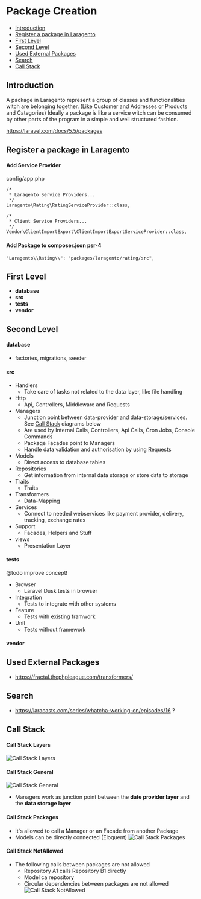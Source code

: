 # Package Creation

- [Introduction](#introduction)
- [Register a package in Laragento](#register)
- [First Level](#first-level)
- [Second Level](#second-level)
- [Used External Packages](#used-external-packages)
- [Search](#search)
- [Call Stack](#call-stack)

<a name="introduction"></a>
## Introduction
A package in Laragento represent a group of classes and functionalities witch are belonging together. (Like Customer and Addresses or Products and Categories)
Ideally a package is like a service witch can be consumed by other parts of the program in a simple and well structured fashion.

https://laravel.com/docs/5.5/packages

<a name="register"></a>
## Register a package in Laragento

#### Add Service Provider
config/app.php
```
/*
 * Laragento Service Providers...
 */
Laragento\Rating\RatingServiceProvider::class,

/*
 * Client Service Providers...
 */
Vendor\ClientImportExport\ClientImportExportServiceProvider::class,
```

#### Add Package to composer.json psr-4
```
"Laragento\\Rating\\": "packages/laragento/rating/src",
```

<a name="first-level"></a>
## First Level
- **database**
- **src**
- **tests**
- **vendor**

<a name="second-level"></a>
## Second Level
#### **database**
- factories, migrations, seeder

#### **src**
- Handlers
	- Take care of tasks not related to the data layer, like file handling
- Http
	- Api, Controllers, Middleware and Requests
- Managers
	- Junction point between data-provider and data-storage/services. See [Call Stack](#call-stack) diagrams below
	- Are used by Internal Calls, Controllers, Api Calls, Cron Jobs, Console Commands
	- Package Facades point to Managers
	- Handle data validation and authorisation by using Requests	
- Models
	- Direct access to database tables
- Repositories
	- Get information from internal data storage or store data to storage
- Traits
    - Traits
- Transformers
	- Data-Mapping
- Services
	- Connect to needed webservices like payment provider, delivery, tracking, exchange rates	
- Support
	- Facades, Helpers and Stuff  
- views
	- Presentation Layer
  
#### **tests**
@todo improve concept!

- Browser
	- Laravel Dusk tests in browser
- Integration
	- Tests to integrate with other systems  
- Feature
	- Tests with existing framwork
- Unit
	- Tests without framework

#### **vendor**

<a name="used-external-packages"></a>
## Used External Packages
- https://fractal.thephpleague.com/transformers/

<a name="search"></a>
## Search
- https://laracasts.com/series/whatcha-working-on/episodes/16 ?

<a name="call-stack"></a>
## Call Stack
#### **Call Stack Layers**
![Call Stack Layers](https://raw.githubusercontent.com/laragento/docs/develop/images/CallStackLayers_v0.1.jpg)

#### **Call Stack General**
![Call Stack General](https://raw.githubusercontent.com/laragento/docs/develop/images/CallStackGeneral_v0.1.jpg)
- Managers work as junction point between the **date provider layer** and the **data storage layer**

#### **Call Stack Packages**
- It's allowed to call a Manager or an Facade from another Package
- Models can be directly connected (Eloquent)
![Call Stack Packages](https://raw.githubusercontent.com/laragento/docs/develop/images/CallStackPackages_v0.1.jpg)

#### **Call Stack NotAllowed**
- The following calls between packages are not allowed
    - Repository A1 calls Repository B1 directly
    - Model ca repository 
    - Circular dependencies between packages are not allowed
![Call Stack NotAllowed](https://raw.githubusercontent.com/laragento/docs/develop/images/CallStackNotAllowed_v0.1.jpg)